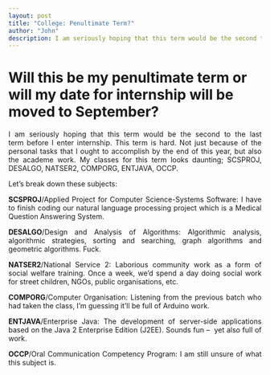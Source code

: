 ```yaml
---
layout: post
title: "College: Penultimate Term?"
author: "John"
description: I am seriously hoping that this term would be the second to the last term before I enter internship. This term is hard. Not just because of the personal tasks that I ought to accomplish by the end of this year, but also the academe work. My classes for this term looks daunting; SCSPROJ, DESALGO, NATSER2, COMPORG, ENTJAVA, OCCP.
---
```


# Will this be my penultimate term or will my date for internship will be moved to September?

<p align="justify">I am seriously hoping that this term would be the second to the last term before I enter internship. This term is hard. Not just because of the personal tasks that I ought to accomplish by the end of this year, but also the academe work. My classes for this term looks daunting; SCSPROJ, DESALGO, NATSER2, COMPORG, ENTJAVA, OCCP.</p>

<p align="justify">Let’s break down these subjects:</p>
<!-- more -->  
<p align="justify"><strong>SCSPROJ</strong>/Applied Project for Computer Science-Systems Software: I have to finish coding our natural language processing project which is a Medical Question Answering System.</p>

<p align="justify"><strong>DESALGO</strong>/Design and Analysis of Algorithms: Algorithmic analysis, algorithmic strategies, sorting and searching, graph algorithms and geometric algorithms. Fuck.</p>

<p align="justify"><strong>NATSER2</strong>/National Service 2: Laborious community work as a form of social welfare training. Once a week, we’d spend a day doing social work for street children, NGOs, public organisations, etc.</p>

<p align="justify"><strong>COMPORG</strong>/Computer Organisation: Listening from the previous batch who had taken the class, I’m guessing it’ll be full of Arduino work.</p>

<p align="justify"><strong>ENTJAVA</strong>/Enterprise Java: The development of server-side applications based on the Java 2 Enterprise Edition (J2EE). Sounds fun –  yet also full of work.</p>

<p align="justify"><strong>OCCP</strong>/Oral Communication Competency Program: I am still unsure of what this subject is.</p>

